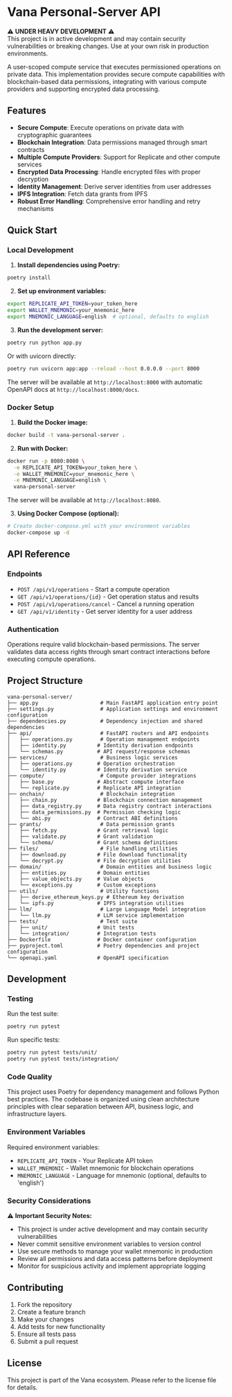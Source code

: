 # Vana Personal-Server API

⚠️ **UNDER HEAVY DEVELOPMENT** ⚠️  
This project is in active development and may contain security vulnerabilities or breaking changes. 
Use at your own risk in production environments.

A user-scoped compute service that executes permissioned operations on private data. 
This implementation provides secure compute capabilities with blockchain-based data permissions, 
integrating with various compute providers and supporting encrypted data processing.

## Features

- **Secure Compute**: Execute operations on private data with cryptographic guarantees
- **Blockchain Integration**: Data permissions managed through smart contracts
- **Multiple Compute Providers**: Support for Replicate and other compute services
- **Encrypted Data Processing**: Handle encrypted files with proper decryption
- **Identity Management**: Derive server identities from user addresses
- **IPFS Integration**: Fetch data grants from IPFS
- **Robust Error Handling**: Comprehensive error handling and retry mechanisms

## Quick Start

### Local Development

1. **Install dependencies using Poetry:**
```bash
poetry install
```

2. **Set up environment variables:**
```bash
export REPLICATE_API_TOKEN=your_token_here
export WALLET_MNEMONIC=your_mnemonic_here
export MNEMONIC_LANGUAGE=english  # optional, defaults to english
```

3. **Run the development server:**
```bash
poetry run python app.py
```

Or with uvicorn directly:
```bash
poetry run uvicorn app:app --reload --host 0.0.0.0 --port 8000
```

The server will be available at `http://localhost:8000` with automatic OpenAPI docs at `http://localhost:8000/docs`.

### Docker Setup

1. **Build the Docker image:**
```bash
docker build -t vana-personal-server .
```

2. **Run with Docker:**
```bash
docker run -p 8080:8080 \
  -e REPLICATE_API_TOKEN=your_token_here \
  -e WALLET_MNEMONIC=your_mnemonic_here \
  -e MNEMONIC_LANGUAGE=english \
  vana-personal-server
```

The server will be available at `http://localhost:8080`.

3. **Using Docker Compose (optional):**
```bash
# Create docker-compose.yml with your environment variables
docker-compose up -d
```

## API Reference

### Endpoints

- `POST /api/v1/operations` - Start a compute operation
- `GET /api/v1/operations/{id}` - Get operation status and results
- `POST /api/v1/operations/cancel` - Cancel a running operation
- `GET /api/v1/identity` - Get server identity for a user address

### Authentication

Operations require valid blockchain-based permissions. The server validates data access rights through smart contract interactions before executing compute operations.

## Project Structure

```
vana-personal-server/
├── app.py                    # Main FastAPI application entry point
├── settings.py               # Application settings and environment configuration
├── dependencies.py           # Dependency injection and shared dependencies
├── api/                      # FastAPI routers and API endpoints
│   ├── operations.py         # Operation management endpoints
│   ├── identity.py          # Identity derivation endpoints
│   └── schemas.py           # API request/response schemas
├── services/                 # Business logic services
│   ├── operations.py        # Operation orchestration
│   └── identity.py          # Identity derivation service
├── compute/                  # Compute provider integrations
│   ├── base.py              # Abstract compute interface
│   └── replicate.py         # Replicate API integration
├── onchain/                  # Blockchain integration
│   ├── chain.py             # Blockchain connection management
│   ├── data_registry.py     # Data registry contract interactions
│   ├── data_permissions.py  # Permission checking logic
│   └── abi.py               # Contract ABI definitions
├── grants/                   # Data permission grants
│   ├── fetch.py             # Grant retrieval logic
│   ├── validate.py          # Grant validation
│   └── schema/              # Grant schema definitions
├── files/                    # File handling utilities
│   ├── download.py          # File download functionality
│   └── decrypt.py           # File decryption utilities
├── domain/                   # Domain entities and business logic
│   ├── entities.py          # Domain entities
│   ├── value_objects.py     # Value objects
│   └── exceptions.py        # Custom exceptions
├── utils/                    # Utility functions
│   ├── derive_ethereum_keys.py # Ethereum key derivation
│   └── ipfs.py              # IPFS integration utilities
├── llm/                      # Large Language Model integration
│   └── llm.py               # LLM service implementation
├── tests/                    # Test suite
│   ├── unit/                # Unit tests
│   └── integration/         # Integration tests
├── Dockerfile               # Docker container configuration
├── pyproject.toml           # Poetry dependencies and project configuration
└── openapi.yaml             # OpenAPI specification
```

## Development

### Testing

Run the test suite:
```bash
poetry run pytest
```

Run specific tests:
```bash
poetry run pytest tests/unit/
poetry run pytest tests/integration/
```

### Code Quality

This project uses Poetry for dependency management and follows Python best practices. The codebase is organized using clean architecture principles with clear separation between API, business logic, and infrastructure layers.

### Environment Variables

Required environment variables:
- `REPLICATE_API_TOKEN` - Your Replicate API token
- `WALLET_MNEMONIC` - Wallet mnemonic for blockchain operations
- `MNEMONIC_LANGUAGE` - Language for mnemonic (optional, defaults to 'english')

### Security Considerations

⚠️ **Important Security Notes:**
- This project is under active development and may contain security vulnerabilities
- Never commit sensitive environment variables to version control
- Use secure methods to manage your wallet mnemonic in production
- Review all permissions and data access patterns before deployment
- Monitor for suspicious activity and implement appropriate logging

## Contributing

1. Fork the repository
2. Create a feature branch
3. Make your changes
4. Add tests for new functionality
5. Ensure all tests pass
6. Submit a pull request

## License

This project is part of the Vana ecosystem. Please refer to the license file for details.